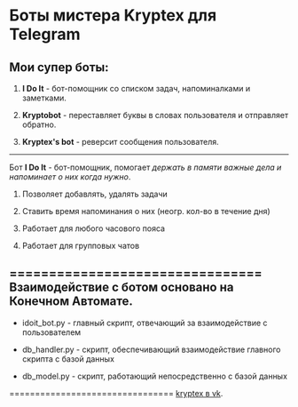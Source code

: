 Боты мистера Kryptex для Telegram
================================

Мои супер боты:
--------------------------------
1. **I Do It** - бот-помощник со списком задач, напоминалками и заметками.

2. **Kryptobot** - переставляет буквы в словах пользователя и отправляет обратно.

3. **Kryptex's bot** - реверсит сообщения пользователя.

--------------------------------
Бот **I Do It** - бот-помощник, помогает *держать в памяти важные дела и напоминает о них когда нужно*.

1. Позволяет добавлять, удалять задачи

2. Ставить время напоминания о них (неогр. кол-во в течение дня)

3. Работает для любого часового пояса

4. Работает для групповых чатов

================================
**Взаимодействие с ботом основано на Конечном Автомате**.
--------------------------------
* idoit_bot.py - главный скрипт, отвечающий за взаимодействие с пользователем

* db_handler.py - скрипт, обеспечивающий взаимодействие главного скрипта с базой данных

* db_model.py - скрипт, работающий непосредственно с базой данных

================================
[kryptex в vk](https://vk.com/kryptex).
